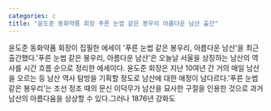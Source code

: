 ```yaml
---
categories: c
title: "윤도준 동화약품 회장 푸른 눈썹 같은 봉우리 아름다운 남산 출간"
---
```

윤도준 동화약품 회장이 집필한 에세이 &#39;푸른 눈썹 같은 봉우리, 아름다운 남산&#39;을 최근 출간했다.&#39;푸른 눈썹 같은 봉우리, 아름다운 남산&#39;은 오늘날 서울을 상징하는 남산의 역사를 시간 흐름 순으로 정리한 에세이다. 윤도준 회장은 지난 10여년 간 거의 매일 남산을 오르는 등 남산 역사 탐방을 기획할 정도로 남산에 대한 애정이 남다르다.&#39;푸른 눈썹 같은 봉우리&#39;는 조선 정조 때의 문신 이덕무가 남산을 묘사한 구절을 인용한 것으로 과거 남산의 아름다움을 상상할 수 있다.그러나 1876년 강화도